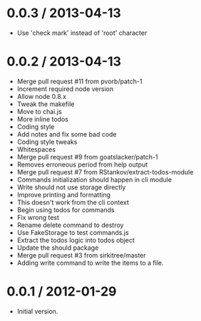 
0.0.3 / 2013-04-13
==================

  * Use 'check mark' instead of 'root' character

0.0.2 / 2013-04-13
==================

  * Merge pull request #11 from pvorb/patch-1
  * Increment required node version
  * Allow node 0.8.x
  * Tweak the makefile
  * Move to chai.js
  * More inline todos
  * Coding style
  * Add notes and fix some bad code
  * Coding style tweaks
  * Whitespaces
  * Merge pull request #9 from goatslacker/patch-1
  * Removes erroneous period from help output
  * Merge pull request #7 from RStankov/extract-todos-module
  * Commands initialization should happen in cli module
  * Write should not use storage directly
  * Improve printing and formatting
  * This doesn't work from the cli context
  * Begin using todos for commands
  * Fix wrong test
  * Rename delete command to destroy
  * Use FakeStorage to test commands.js
  * Extract the todos logic into todos object
  * Update the should package
  * Merge pull request #3 from sirkitree/master
  * Adding write command to write the items to a file.

0.0.1 / 2012-01-29
==================

  * Initial version.
